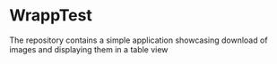 # WrappTest
The repository contains a simple application showcasing download of images and displaying them in a table view
